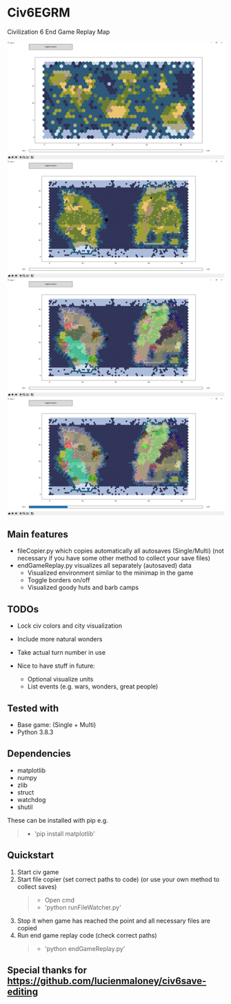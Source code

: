 # Civ6EGRM
Civilization 6 End Game Replay Map

![](Pictures/SmallMapEnvOnly.PNG?raw=true)
![](Pictures/BigMapEnvOnly.PNG?raw=true)
![](Pictures/BigMapWithRandomColorBorders.PNG?raw=true)
![](Pictures/BigMapWithRandomColorBordersFewTurnsLater.PNG?raw=true)

## Main features
- fileCopier.py which copies automatically all autosaves (Single/Multi) (not necessary if you have some other method to collect your save files)
- endGameReplay.py visualizes all separately (autosaved) data
  - Visualized environment similar to the minimap in the game
  - Toggle borders on/off
  - Visualized goody huts and barb camps
  
## TODOs
- Lock civ colors and city visualization
- Include more natural wonders
- Take actual turn number in use

- Nice to have stuff in future:
  - Optional visualize units
  - List events (e.g. wars, wonders, great people)

## Tested with
- Base game: (Single + Multi)
- Python 3.8.3

## Dependencies
- matplotlib
- numpy
- zlib
- struct
- watchdog
- shutil

These can be installed with pip e.g. 
> - 'pip install matplotlib'

## Quickstart
1) Start civ game
1) Start file copier (set correct paths to code) (or use your own method to collect saves)
    > - Open cmd
    > - 'python runFileWatcher.py'
1) Stop it when game has reached the point and all necessary files are copied
1) Run end game replay code (check correct paths)
    > - 'python endGameReplay.py'

## Special thanks for https://github.com/lucienmaloney/civ6save-editing


